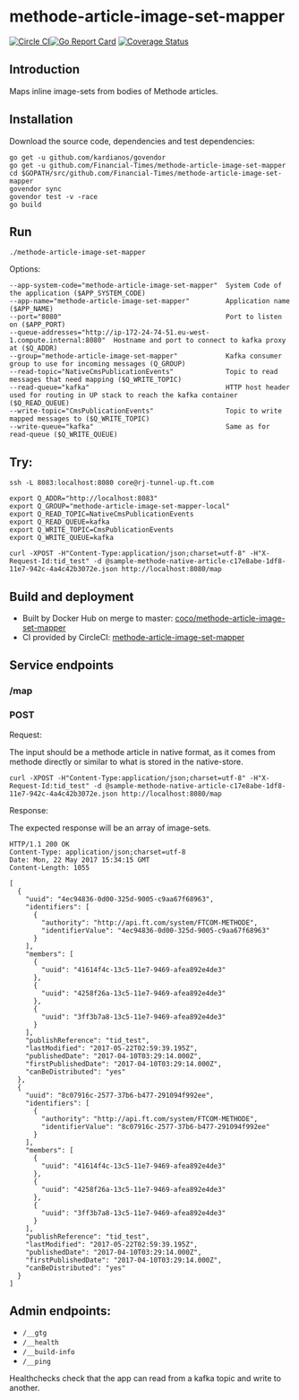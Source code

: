 # methode-article-image-set-mapper

[![Circle CI](https://circleci.com/gh/Financial-Times/methode-article-image-set-mapper/tree/master.png?style=shield)](https://circleci.com/gh/Financial-Times/methode-article-image-set-mapper/tree/master)[![Go Report Card](https://goreportcard.com/badge/github.com/Financial-Times/methode-article-image-set-mapper)](https://goreportcard.com/report/github.com/Financial-Times/methode-article-image-set-mapper) [![Coverage Status](https://coveralls.io/repos/github/Financial-Times/methode-article-image-set-mapper/badge.svg)](https://coveralls.io/github/Financial-Times/methode-article-image-set-mapper)

## Introduction

Maps inline image-sets from bodies of Methode articles.

## Installation

Download the source code, dependencies and test dependencies:

    go get -u github.com/kardianos/govendor
    go get -u github.com/Financial-Times/methode-article-image-set-mapper
    cd $GOPATH/src/github.com/Financial-Times/methode-article-image-set-mapper
    govendor sync
    govendor test -v -race
    go build

## Run

    ./methode-article-image-set-mapper

Options:

    --app-system-code="methode-article-image-set-mapper"  System Code of the application ($APP_SYSTEM_CODE)
    --app-name="methode-article-image-set-mapper"         Application name ($APP_NAME)
    --port="8080"                                         Port to listen on ($APP_PORT)
    --queue-addresses="http://ip-172-24-74-51.eu-west-1.compute.internal:8080"  Hostname and port to connect to kafka proxy at ($Q_ADDR)
    --group="methode-article-image-set-mapper"            Kafka consumer group to use for incoming messages (Q_GROUP)
    --read-topic="NativeCmsPublicationEvents"             Topic to read messages that need mapping ($Q_WRITE_TOPIC)
    --read-queue="kafka"                                  HTTP host header used for routing in UP stack to reach the kafka container ($Q_READ_QUEUE)
    --write-topic="CmsPublicationEvents"                  Topic to write mapped messages to ($Q_WRITE_TOPIC)
    --write-queue="kafka"                                 Same as for read-queue ($Q_WRITE_QUEUE)

## Try:

    ssh -L 8083:localhost:8080 core@rj-tunnel-up.ft.com

    export Q_ADDR="http://localhost:8083"
    export Q_GROUP="methode-article-image-set-mapper-local"
    export Q_READ_TOPIC=NativeCmsPublicationEvents
    export Q_READ_QUEUE=kafka
    export Q_WRITE_TOPIC=CmsPublicationEvents
    export Q_WRITE_QUEUE=kafka

    curl -XPOST -H"Content-Type:application/json;charset=utf-8" -H"X-Request-Id:tid_test" -d @sample-methode-native-article-c17e8abe-1df8-11e7-942c-4a4c42b3072e.json http://localhost:8080/map

## Build and deployment

* Built by Docker Hub on merge to master: [coco/methode-article-image-set-mapper](https://hub.docker.com/r/coco/methode-article-image-set-mapper/)
* CI provided by CircleCI: [methode-article-image-set-mapper](https://circleci.com/gh/Financial-Times/methode-article-image-set-mapper)

## Service endpoints

### /map

### POST

Request:

The input should be a methode article in native format, as it comes from methode directly or similar to what is stored in the native-store.

    curl -XPOST -H"Content-Type:application/json;charset=utf-8" -H"X-Request-Id:tid_test" -d @sample-methode-native-article-c17e8abe-1df8-11e7-942c-4a4c42b3072e.json http://localhost:8080/map

Response:

The expected response will be an array of image-sets.

```
HTTP/1.1 200 OK
Content-Type: application/json;charset=utf-8
Date: Mon, 22 May 2017 15:34:15 GMT
Content-Length: 1055

[
  {
    "uuid": "4ec94836-0d00-325d-9005-c9aa67f68963",
    "identifiers": [
      {
        "authority": "http://api.ft.com/system/FTCOM-METHODE",
        "identifierValue": "4ec94836-0d00-325d-9005-c9aa67f68963"
      }
    ],
    "members": [
      {
        "uuid": "41614f4c-13c5-11e7-9469-afea892e4de3"
      },
      {
        "uuid": "4258f26a-13c5-11e7-9469-afea892e4de3"
      },
      {
        "uuid": "3ff3b7a8-13c5-11e7-9469-afea892e4de3"
      }
    ],
    "publishReference": "tid_test",
    "lastModified": "2017-05-22T02:59:39.195Z",
    "publishedDate": "2017-04-10T03:29:14.000Z",
    "firstPublishedDate": "2017-04-10T03:29:14.000Z",
    "canBeDistributed": "yes"
  },
  {
    "uuid": "8c07916c-2577-37b6-b477-291094f992ee",
    "identifiers": [
      {
        "authority": "http://api.ft.com/system/FTCOM-METHODE",
        "identifierValue": "8c07916c-2577-37b6-b477-291094f992ee"
      }
    ],
    "members": [
      {
        "uuid": "41614f4c-13c5-11e7-9469-afea892e4de3"
      },
      {
        "uuid": "4258f26a-13c5-11e7-9469-afea892e4de3"
      },
      {
        "uuid": "3ff3b7a8-13c5-11e7-9469-afea892e4de3"
      }
    ],
    "publishReference": "tid_test",
    "lastModified": "2017-05-22T02:59:39.195Z",
    "publishedDate": "2017-04-10T03:29:14.000Z",
    "firstPublishedDate": "2017-04-10T03:29:14.000Z",
    "canBeDistributed": "yes"
  }
]
```

## Admin endpoints:

* `/__gtg`
* `/__health`
* `/__build-info`
* `/__ping`

Healthchecks check that the app can read from a kafka topic and write to another.
